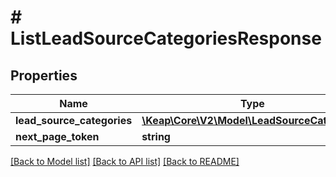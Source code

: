# # ListLeadSourceCategoriesResponse

## Properties

Name | Type | Description | Notes
------------ | ------------- | ------------- | -------------
**lead_source_categories** | [**\Keap\Core\V2\Model\LeadSourceCategory[]**](LeadSourceCategory.md) |  | [optional]
**next_page_token** | **string** |  | [optional]

[[Back to Model list]](../../README.md#models) [[Back to API list]](../../README.md#endpoints) [[Back to README]](../../README.md)
